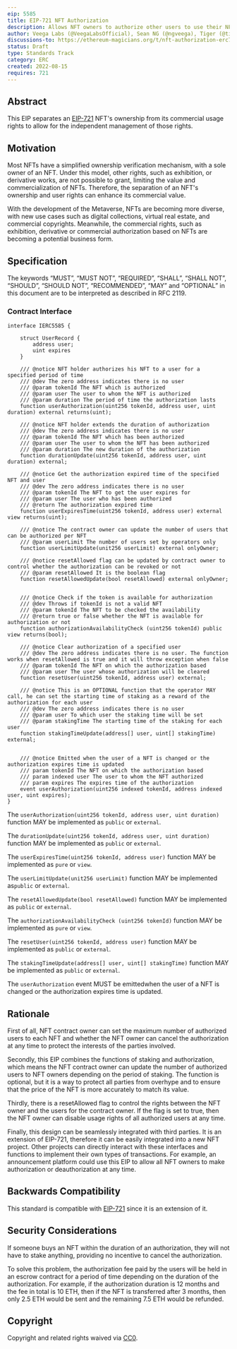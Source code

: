 ```yaml
---
eip: 5585
title: EIP-721 NFT Authorization
description: Allows NFT owners to authorize other users to use their NFTs.
author: Veega Labs (@VeegaLabsOfficial), Sean NG (@ngveega), Tiger (@tiger0x), Fred (@apan), Fov Cao (@fovcao)
discussions-to: https://ethereum-magicians.org/t/nft-authorization-erc721-extension/10661
status: Draft
type: Standards Track
category: ERC
created: 2022-08-15
requires: 721
---
```


## Abstract

This EIP separates an [EIP-721](./eip-721.md) NFT's ownership from its commercial usage rights to allow for the independent management of those rights.

## Motivation

Most NFTs have a simplified ownership verification mechanism, with a sole owner of an NFT. Under this model, other rights, such as exhibition, or derivative works, are not possible to grant, limiting the value and commercialization of NFTs. Therefore, the separation of an NFT's ownership and user rights can enhance its commercial value. 

With the development of the Metaverse, NFTs are becoming more diverse, with new use cases such as digital collections, virtual real estate, and commercial copyrights. Meanwhile, the commercial rights, such as exhibition, derivative or commercial authorization based on NFTs are becoming a potential business form.  


## Specification

The keywords “MUST”, “MUST NOT”, “REQUIRED”, “SHALL”, “SHALL NOT”, “SHOULD”, “SHOULD NOT”, “RECOMMENDED”, “MAY” and “OPTIONAL” in this document are to be interpreted as described in RFC 2119.

### Contract Interface

```solidity
interface IERC5585 {
    
    struct UserRecord {
        address user;
        uint expires
    }

    /// @notice NFT holder authorizes his NFT to a user for a specified period of time
    /// @dev The zero address indicates there is no user
    /// @param tokenId The NFT which is authorized
    /// @param user The user to whom the NFT is authorized
    /// @param duration The period of time the authorization lasts
    function userAuthorization(uint256 tokenId, address user, uint duration) external returns(uint);

    /// @notice NFT holder extends the duration of authorization
    /// @dev The zero address indicates there is no user
    /// @param tokenId The NFT which has been authorized
    /// @param user The user to whom the NFT has been authorized
    /// @param duration The new duration of the authorization
    function durationUpdate(uint256 tokenId, address user, uint duration) external;

    /// @notice Get the authorization expired time of the specified NFT and user
    /// @dev The zero address indicates there is no user
    /// @param tokenId The NFT to get the user expires for
    /// @param user The user who has been authorized
    /// @return The authorization expired time
    function userExpiresTime(uint256 tokenId, address user) external view returns(uint);

    /// @notice The contract owner can update the number of users that can be authorized per NFT
    /// @param userLimit The number of users set by operators only
    function userLimitUpdate(unit256 userLimit) external onlyOwner;
  
    /// @notice resetAllowed flag can be updated by contract owner to control whether the authorization can be revoked or not 
    /// @param resetAllowed It is the boolean flag
    function resetAllowedUpdate(bool resetAllowed) external onlyOwner;


    /// @notice Check if the token is available for authorization
    /// @dev Throws if tokenId is not a valid NFT
    /// @param tokenId The NFT to be checked the availability
    /// @return true or false whether the NFT is available for authorization or not
    function authorizationAvailabilityCheck (uint256 tokenId) public view returns(bool);

    /// @notice Clear authorization of a specified user
    /// @dev The zero address indicates there is no user. The function  works when resetAllowed is true and it will throw exception when false  
    /// @param tokenId The NFT on which the authorization based
    /// @param user The user whose authorization will be cleared
    function resetUser(uint256 tokenId, address user) external;

    /// @notice This is an OPTIONAL function that the operator MAY call, he can set the starting time of staking as a reward of the authorization for each user 
    /// @dev The zero address indicates there is no user
    /// @param user To which user the staking time will be set
    /// @param stakingTime The starting time of the staking for each user
    function stakingTimeUpdate(address[] user, uint[] stakingTime) external;


    /// @notice Emitted when the user of a NFT is changed or the authorization expires time is updated
    /// param tokenId The NFT on which the authorization based
    /// param indexed user The user to whom the NFT authorized
    /// param expires The expires time of the authorization
    event userAuthorization(uint256 indexed tokenId, address indexed user, uint expires);
}
```


The `userAuthorization(uint256 tokenId, address user, uint duration)` function MAY be implemented as `public` or `external`.

The `durationUpdate(uint256 tokenId, address user, uint duration)` function MAY be implemented as `public` or `external`.

The `userExpiresTime(uint256 tokenId, address user)` function MAY be implemented as `pure` or `view`.

The `userLimitUpdate(unit256 userLimit)` function MAY be implemented as`public` or `external`.

The `resetAllowedUpdate(bool resetAllowed)` function MAY be implemented as `public` or `external`.

The `authorizationAvailabilityCheck (uint256 tokenId)` function MAY be implemented as `pure` or `view`.

The `resetUser(uint256 tokenId, address user)` function MAY be implemented as `public` or `external`.

The `stakingTimeUpdate(address[] user, uint[] stakingTime)` function MAY be implemented as `public` or `external`.

The `userAuthorization` event MUST be emittedwhen the user of a NFT is changed or the authorization expires time is updated.

## Rationale

First of all, NFT contract owner can set the maximum number of authorized users to each NFT and whether the NFT owner can cancel the authorization at any time to protect the interests of the parties involved.
 
Secondly, this EIP combines the functions of staking and authorization, which means the NFT contract owner can update the number of authorized users to NFT owners depending on the period of staking. The function is optional, but it is a way to protect all parties from overhype and to ensure that the price of the NFT is more accurately to match its value.

Thirdly, there is a resetAllowed flag to control the rights between the NFT owner and the users for the contract owner. If the flag is set to true, then the NFT owner can disable usage rights of all authorized users at any time.

Finally, this design can be seamlessly integrated with third parties. It is an extension of EIP-721, therefore it can be easily integrated into a new NFT project. Other projects can directly interact with these interfaces and functions to implement their own types of transactions. For example, an announcement platform could use this EIP to allow all NFT owners to make authorization or deauthorization at any time.

## Backwards Compatibility

This standard is compatible with [EIP-721](./eip-721.md) since it is an extension of it.

## Security Considerations

If someone buys an NFT within the duration of an authorization, they will not have to stake anything, providing no incentive to cancel the authorization.

To solve this problem, the authorization fee paid by the users will be held in an escrow contract for a period of time depending on the duration of the authorization. For example, if the authorization duration is 12 months and the fee in total is 10 ETH, then if the NFT is transferred after 3 months, then only 2.5 ETH would be sent and the remaining 7.5 ETH would be refunded.

## Copyright

Copyright and related rights waived via [CC0](../LICENSE.md).
